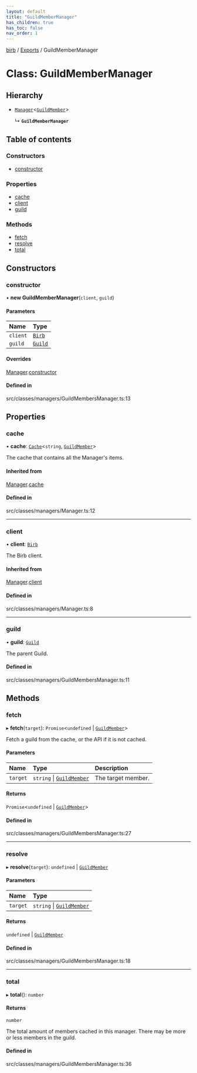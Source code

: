 ```yaml
---
layout: default
title: "GuildMemberManager"
has_children: true
has_toc: false
nav_order: 1
---
```


[birb](../README.md) / [Exports](../modules.md) / GuildMemberManager

# Class: GuildMemberManager

## Hierarchy

- [`Manager`](../Manager/index.md)<[`GuildMember`](../GuildMember/index.md)\>

  ↳ **`GuildMemberManager`**

## Table of contents

### Constructors

- [constructor](index.md#constructor)

### Properties

- [cache](index.md#cache)
- [client](index.md#client)
- [guild](index.md#guild)

### Methods

- [fetch](index.md#fetch)
- [resolve](index.md#resolve)
- [total](index.md#total)

## Constructors

### constructor

• **new GuildMemberManager**(`client`, `guild`)

#### Parameters

| Name | Type |
| :------ | :------ |
| `client` | [`Birb`](../Birb/index.md) |
| `guild` | [`Guild`](../Guild/index.md) |

#### Overrides

[Manager](../Manager/index.md).[constructor](../Manager/index.md#constructor)

#### Defined in

src/classes/managers/GuildMembersManager.ts:13

## Properties

### cache

• **cache**: [`Cache`](../Cache/index.md)<`string`, [`GuildMember`](../GuildMember/index.md)\>

The cache that contains all the Manager's items.

#### Inherited from

[Manager](../Manager/index.md).[cache](../Manager/index.md#cache)

#### Defined in

src/classes/managers/Manager.ts:12

___

### client

• **client**: [`Birb`](../Birb/index.md)

The Birb client.

#### Inherited from

[Manager](../Manager/index.md).[client](../Manager/index.md#client)

#### Defined in

src/classes/managers/Manager.ts:8

___

### guild

• **guild**: [`Guild`](../Guild/index.md)

The parent Guild.

#### Defined in

src/classes/managers/GuildMembersManager.ts:11

## Methods

### fetch

▸ **fetch**(`target`): `Promise`<`undefined` \| [`GuildMember`](../GuildMember/index.md)\>

Fetch a guild from the cache, or the API if it is not cached.

#### Parameters

| Name | Type | Description |
| :------ | :------ | :------ |
| `target` | `string` \| [`GuildMember`](../GuildMember/index.md) | The target member. |

#### Returns

`Promise`<`undefined` \| [`GuildMember`](../GuildMember/index.md)\>

#### Defined in

src/classes/managers/GuildMembersManager.ts:27

___

### resolve

▸ **resolve**(`target`): `undefined` \| [`GuildMember`](../GuildMember/index.md)

#### Parameters

| Name | Type |
| :------ | :------ |
| `target` | `string` \| [`GuildMember`](../GuildMember/index.md) |

#### Returns

`undefined` \| [`GuildMember`](../GuildMember/index.md)

#### Defined in

src/classes/managers/GuildMembersManager.ts:18

___

### total

▸ **total**(): `number`

#### Returns

`number`

The total amount of members cached in this manager. There may be more or less members in the guild.

#### Defined in

src/classes/managers/GuildMembersManager.ts:36
